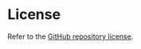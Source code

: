 # License

Refer to the [GitHub repository license](https://github.com/algorandfoundation/specs?tab=CC-BY-4.0-1-ov-file).